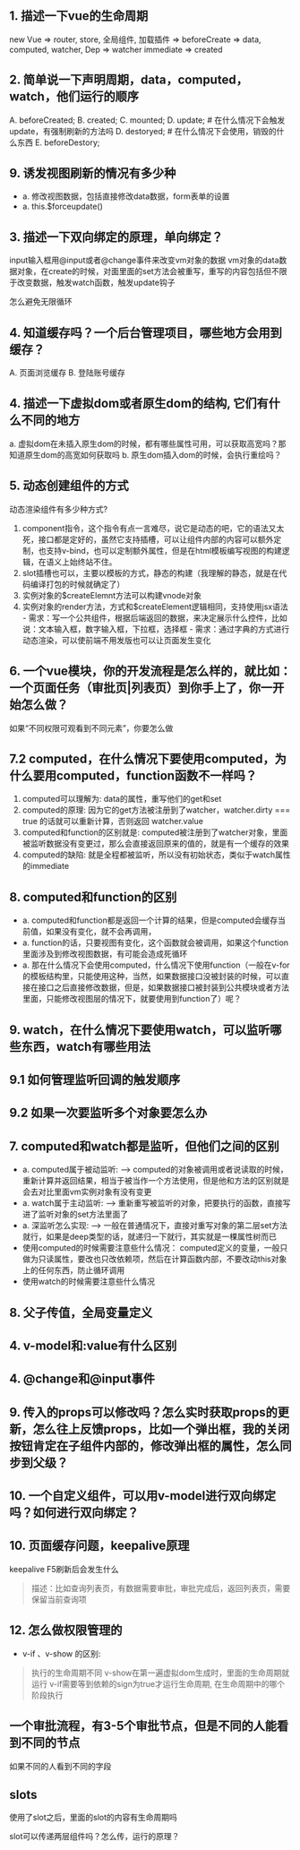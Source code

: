 ## 1. 描述一下vue的生命周期
new Vue => router, store, 全局组件, 加载插件 => beforeCreate => data, computed, watcher, Dep => watcher immediate => created


## 2. 简单说一下声明周期，data，computed，watch，他们运行的顺序
  A. beforeCreated;
  B. created;
  C. mounted;
  D. update; # 在什么情况下会触发update，有强制刷新的方法吗
  D. destoryed; # 在什么情况下会使用，销毁的什么东西
  E. beforeDestory;

## 9. 诱发视图刷新的情况有多少种
 - a. 修改视图数据，包括直接修改data数据，form表单的设置
 - a. this.$forceupdate()

## 3. 描述一下双向绑定的原理，单向绑定？
input输入框用@input或者@change事件来改变vm对象的数据
vm对象的data数据对象，在create的时候，对面里面的set方法会被重写，重写的内容包括但不限于改变数据，触发watch函数，触发update钩子

怎么避免无限循环

## 4. 知道缓存吗？一个后台管理项目，哪些地方会用到缓存？
  A. 页面浏览缓存
  B. 登陆账号缓存

## 4. 描述一下虚拟dom或者原生dom的结构, 它们有什么不同的地方
  a. 虚拟dom在未插入原生dom的时候，都有哪些属性可用，可以获取高宽吗？那知道原生dom的高宽如何获取吗
  b. 原生dom插入dom的时候，会执行重绘吗？

## 5. 动态创建组件的方式
   动态渲染组件有多少种方式?
   1. component指令，这个指令有点一言难尽，说它是动态的吧，它的语法又太死，接口都是定好的，虽然它支持插槽，可以让组件内部的内容可以额外定制，也支持v-bind，也可以定制额外属性，但是在html模板编写视图的构建逻辑，在语义上始终站不住。
   2. slot插槽也可以，主要以模板的方式，静态的构建（我理解的静态，就是在代码编译打包的时候就确定了）
   3. 实例对象的$createElemnt方法可以构建vnode对象
   4. 实例对象的render方法，方式和$createElement逻辑相同，支持使用jsx语法
    - 需求：写一个公共组件，根据后端返回的数据，来决定展示什么控件，比如说：文本输入框，数字输入框，下拉框，选择框
    - 需求：通过字典的方式进行动态渲染，可以使前端不用发版也可以让页面发生变化

## 6. 一个vue模块，你的开发流程是怎么样的，就比如：一个页面任务（审批页|列表页）到你手上了，你一开始怎么做？
如果“不同权限可观看到不同元素”，你要怎么做

## 7.2 computed，在什么情况下要使用computed，为什么要用computed，function函数不一样吗？
1. computed可以理解为: data的属性，重写他们的get和set
2. computed的原理: 因为它的get方法被注册到了watcher，watcher.dirty === true 的话就可以重新计算，否则返回 watcher.value
3. computed和function的区别就是: computed被注册到了watcher对象，里面被监听数据没有变更过，那么会直接返回原来的值的，就是有一个缓存的效果
4. computed的缺陷: 就是全程都被监听，所以没有初始状态，类似于watch属性的immediate

## 8. computed和function的区别
 - a. computed和function都是返回一个计算的结果，但是computed会缓存当前值，如果没有变化，就不会再调用，
 - a. function的话，只要视图有变化，这个函数就会被调用，如果这个function里面涉及到修改视图数据，有可能会造成死循环
 - a. 那在什么情况下会使用computed，什么情况下使用function（一般在v-for的模板结构里，只能使用这种，当然，如果数据接口没被封装的时候，可以直接在接口之后直接修改数据，但是，如果数据接口被封装到公共模块或者方法里面，只能修改视图层的情况下，就要使用到function了）呢？

## 9. watch，在什么情况下要使用watch，可以监听哪些东西，watch有哪些用法
## 9.1 如何管理监听回调的触发顺序
## 9.2 如果一次要监听多个对象要怎么办

## 7. computed和watch都是监听，但他们之间的区别
 - a. computed属于被动监听:
    --> computed的对象被调用或者说读取的时候，重新计算并返回结果，相当于被当作一个方法使用，但是他和方法的区别就是会去对比里面vm实例对象有没有变更
 - a. watch属于主动监听:
    --> 重新重写被监听的对象，把要执行的函数，直接写进了监听对象的set方法里面了
 - a. 深监听怎么实现:
    --> 一般在普通情况下，直接对重写对象的第二层set方法就行，如果是deep类型的话，就递归一下就行，其实就是一棵属性树而已
 - 使用computed的时候需要注意些什么情况：
   computed定义的变量，一般只做为只读属性，要改也只改依赖项，然后在计算函数内部，不要改动this对象上的任何东西，防止循环调用
 - 使用watch的时候需要注意些什么情况


## 8. 父子传值，全局变量定义

## 4. v-model和:value有什么区别

## 4. @change和@input事件

## 9. 传入的props可以修改吗？怎么实时获取props的更新，怎么往上反馈props，比如一个弹出框，我的关闭按钮肯定在子组件内部的，修改弹出框的属性，怎么同步到父级？

## 10. 一个自定义组件，可以用v-model进行双向绑定吗？如何进行双向绑定？

## 10. 页面缓存问题，keepalive原理
keepalive F5刷新后会发生什么
> 描述：比如查询列表页，有数据需要审批，审批完成后，返回列表页，需要保留当前查询项

## 12. 怎么做权限管理的
- v-if 、v-show 的区别: 
> 执行的生命周期不同
> v-show在第一遍虚拟dom生成时，里面的生命周期就运行
> v-if需要等到依赖的sign为true才运行生命周期, 在生命周期中的哪个阶段执行

## 一个审批流程，有3-5个审批节点，但是不同的人能看到不同的节点
如果不同的人看到不同的字段

## slots
使用了slot之后，里面的slot的内容有生命周期吗

slot可以传递两层组件吗？怎么传，运行的原理？